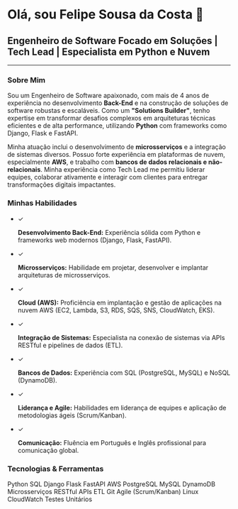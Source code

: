 <html>
    <head>
        <script src="https://cdn.tailwindcss.com"></script>
    </head>
    <body>
    <h1 class="text-4xl sm:text-5xl font-extrabold text-blue-700 mb-2">Olá, sou Felipe Sousa da Costa 👋</h1>
    <h2 class="text-xl sm:text-2xl font-semibold text-gray-700">Engenheiro de Software Focado em Soluções | Tech Lead | Especialista em Python e Nuvem</h2>
    <hr class="my-6 border-t-2 border-blue-200 w-24 mx-auto rounded-full">
    <section class="mb-8">
            <h3 class="text-2xl sm:text-3xl font-bold text-gray-800 mb-4">Sobre Mim</h3>
            <p class="text-gray-700 leading-relaxed mb-4">
                Sou um Engenheiro de Software apaixonado, com mais de 4 anos de experiência no desenvolvimento <strong class="text-blue-600">Back-End</strong> e na construção de soluções de software robustas e escaláveis. Como um <strong class="text-blue-600">"Solutions Builder"</strong>, tenho expertise em transformar desafios complexos em arquiteturas técnicas eficientes e de alta performance, utilizando <strong class="text-blue-600">Python</strong> com frameworks como Django, Flask e FastAPI.
            </p>
            <p class="text-gray-700 leading-relaxed">
                Minha atuação inclui o desenvolvimento de <strong class="text-blue-600">microsserviços</strong> e a integração de sistemas diversos. Possuo forte experiência em plataformas de nuvem, especialmente <strong class="text-blue-600">AWS</strong>, e trabalho com <strong class="text-blue-600">bancos de dados relacionais e não-relacionais</strong>. Minha experiência como Tech Lead me permitiu liderar equipes, colaborar ativamente e interagir com clientes para entregar transformações digitais impactantes.
            </p>
    </section>
    <section class="mb-8">
            <h3 class="text-2xl sm:text-3xl font-bold text-gray-800 mb-4">Minhas Habilidades</h3>
            <ul class="grid grid-cols-1 md:grid-cols-2 gap-4 text-gray-700">
                <li class="flex items-start">
                    <span class="text-blue-500 mr-2 text-xl">&#10003;</span>
                    <p><strong class="font-semibold">Desenvolvimento Back-End:</strong> Experiência sólida com Python e frameworks web modernos (Django, Flask, FastAPI).</p>
                </li>
                <li class="flex items-start">
                    <span class="text-blue-500 mr-2 text-xl">&#10003;</span>
                    <p><strong class="font-semibold">Microsserviços:</strong> Habilidade em projetar, desenvolver e implantar arquiteturas de microsserviços.</p>
                </li>
                <li class="flex items-start">
                    <span class="text-blue-500 mr-2 text-xl">&#10003;</span>
                    <p><strong class="font-semibold">Cloud (AWS):</strong> Proficiência em implantação e gestão de aplicações na nuvem AWS (EC2, Lambda, S3, RDS, SQS, SNS, CloudWatch, EKS).</p>
                </li>
                <li class="flex items-start">
                    <span class="text-blue-500 mr-2 text-xl">&#10003;</span>
                    <p><strong class="font-semibold">Integração de Sistemas:</strong> Especialista na conexão de sistemas via APIs RESTful e pipelines de dados (ETL).</p>
                </li>
                <li class="flex items-start">
                    <span class="text-blue-500 mr-2 text-xl">&#10003;</span>
                    <p><strong class="font-semibold">Bancos de Dados:</strong> Experiência com SQL (PostgreSQL, MySQL) e NoSQL (DynamoDB).</p>
                </li>
                <li class="flex items-start">
                    <span class="text-blue-500 mr-2 text-xl">&#10003;</span>
                    <p><strong class="font-semibold">Liderança e Agile:</strong> Habilidades em liderança de equipes e aplicação de metodologias ágeis (Scrum/Kanban).</p>
                </li>
                <li class="flex items-start">
                    <span class="text-blue-500 mr-2 text-xl">&#10003;</span>
                    <p><strong class="font-semibold">Comunicação:</strong> Fluência em Português e Inglês profissional para comunicação global.</p>
                </li>
            </ul>
        </section>
    <section class="mb-8">
            <h3 class="text-2xl sm:text-3xl font-bold text-gray-800 mb-4">Tecnologias & Ferramentas</h3>
            <div class="flex flex-wrap gap-3">
                <span class="bg-blue-100 text-blue-800 text-sm font-medium px-3 py-1 rounded-full shadow-sm">Python</span>
                <span class="bg-blue-100 text-blue-800 text-sm font-medium px-3 py-1 rounded-full shadow-sm">SQL</span>
                <span class="bg-blue-100 text-blue-800 text-sm font-medium px-3 py-1 rounded-full shadow-sm">Django</span>
                <span class="bg-blue-100 text-blue-800 text-sm font-medium px-3 py-1 rounded-full shadow-sm">Flask</span>
                <span class="bg-blue-100 text-blue-800 text-sm font-medium px-3 py-1 rounded-full shadow-sm">FastAPI</span>
                <span class="bg-blue-100 text-blue-800 text-sm font-medium px-3 py-1 rounded-full shadow-sm">AWS</span>
                <span class="bg-blue-100 text-blue-800 text-sm font-medium px-3 py-1 rounded-full shadow-sm">PostgreSQL</span>
                <span class="bg-blue-100 text-blue-800 text-sm font-medium px-3 py-1 rounded-full shadow-sm">MySQL</span>
                <span class="bg-blue-100 text-blue-800 text-sm font-medium px-3 py-1 rounded-full shadow-sm">DynamoDB</span>
                <span class="bg-blue-100 text-blue-800 text-sm font-medium px-3 py-1 rounded-full shadow-sm">Microsserviços</span>
                <span class="bg-blue-100 text-blue-800 text-sm font-medium px-3 py-1 rounded-full shadow-sm">RESTful APIs</span>
                <span class="bg-blue-100 text-blue-800 text-sm font-medium px-3 py-1 rounded-full shadow-sm">ETL</span>
                <span class="bg-blue-100 text-blue-800 text-sm font-medium px-3 py-1 rounded-full shadow-sm">Git</span>
                <span class="bg-blue-100 text-blue-800 text-sm font-medium px-3 py-1 rounded-full shadow-sm">Agile (Scrum/Kanban)</span>
                <span class="bg-blue-100 text-blue-800 text-sm font-medium px-3 py-1 rounded-full shadow-sm">Linux</span>
                <span class="bg-blue-100 text-blue-800 text-sm font-medium px-3 py-1 rounded-full shadow-sm">CloudWatch</span>
                <span class="bg-blue-100 text-blue-800 text-sm font-medium px-3 py-1 rounded-full shadow-sm">Testes Unitários</span>
            </div>
        </section>
        </body>
</html>
